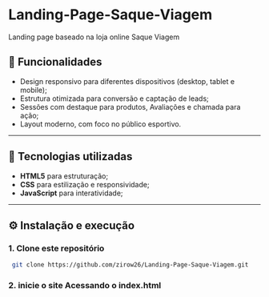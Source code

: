 # Landing-Page-Saque-Viagem
Landing page baseado na loja online Saque Viagem
## 📌 Funcionalidades
- Design responsivo para diferentes dispositivos (desktop, tablet e mobile);
- Estrutura otimizada para conversão e captação de leads;
- Sessões com destaque para produtos, Avaliações e chamada para ação;
- Layout moderno, com foco no público esportivo.

---

## 🚀 Tecnologias utilizadas
- **HTML5** para estruturação;
- **CSS** para estilização e responsividade;
- **JavaScript** para interatividade;

---

## ⚙️ Instalação e execução

### 1. Clone este repositório
```bash
 git clone https://github.com/zirow26/Landing-Page-Saque-Viagem.git
```

### 2. inicie o site Acessando o index.html
